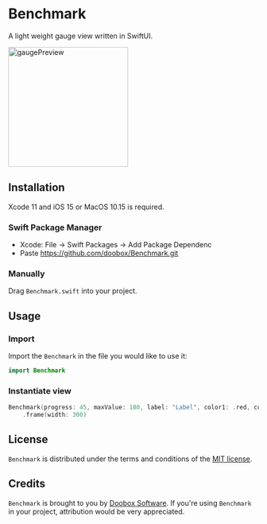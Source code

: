 # Benchmark

A light weight gauge view written in SwiftUI.

<img width="241" alt="gaugePreview" src="https://user-images.githubusercontent.com/1026876/145280587-8897c999-39cb-4f95-b2c7-300d0b898ee5.png">

## Installation

Xcode 11 and iOS 15 or MacOS 10.15 is required.

### Swift Package Manager

* Xcode: File -> Swift Packages -> Add Package Dependenc
* Paste https://github.com/doobox/Benchmark.git

### Manually

Drag `Benchmark.swift` into your project.

## Usage

### Import

Import the `Benchmark` in the file you would like to use it: 

```swift
import Benchmark
```

### Instantiate view

```swift
Benchmark(progress: 45, maxValue: 180, label: "Label", color1: .red, color2: .green, counterColor: .primary, labelColor: .secondary, minMaxColor: .primary, showLabel: true, showMinMax: true)
    .frame(width: 300)
```
## License

`Benchmark` is distributed under the terms and conditions of the [MIT license](https://github.com/doobox/Benchmark/blob/Master/LICENSE).

## Credits

`Benchmark` is brought to you by [Doobox Software](https://www.doobox.co.uk). If you're using `Benchmark` in your project, attribution would be very appreciated.
